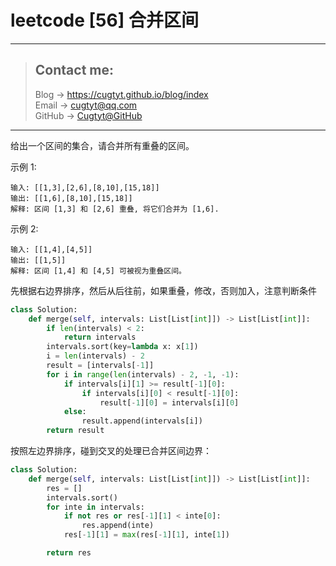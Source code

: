 # leetcode [56] 合并区间

---
> ## Contact me:
> Blog -> <https://cugtyt.github.io/blog/index>  
> Email -> <cugtyt@qq.com>  
> GitHub -> [Cugtyt@GitHub](https://github.com/Cugtyt)

---

给出一个区间的集合，请合并所有重叠的区间。

示例 1:
```
输入: [[1,3],[2,6],[8,10],[15,18]]
输出: [[1,6],[8,10],[15,18]]
解释: 区间 [1,3] 和 [2,6] 重叠, 将它们合并为 [1,6].
```

示例 2:
```
输入: [[1,4],[4,5]]
输出: [[1,5]]
解释: 区间 [1,4] 和 [4,5] 可被视为重叠区间。
```

先根据右边界排序，然后从后往前，如果重叠，修改，否则加入，注意判断条件

``` python
class Solution:
    def merge(self, intervals: List[List[int]]) -> List[List[int]]:
        if len(intervals) < 2:
            return intervals
        intervals.sort(key=lambda x: x[1])
        i = len(intervals) - 2
        result = [intervals[-1]]
        for i in range(len(intervals) - 2, -1, -1):
            if intervals[i][1] >= result[-1][0]:
                if intervals[i][0] < result[-1][0]:
                    result[-1][0] = intervals[i][0]
            else:
                result.append(intervals[i])
        return result
```

按照左边界排序，碰到交叉的处理已合并区间边界：

``` python
class Solution:
    def merge(self, intervals: List[List[int]]) -> List[List[int]]:
        res = []
        intervals.sort()
        for inte in intervals:
            if not res or res[-1][1] < inte[0]:
                res.append(inte)
            res[-1][1] = max(res[-1][1], inte[1])

        return res
```